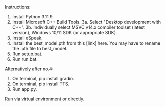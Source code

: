 Instructions:
1. Install Python 3.11.9.
2. Install Microsoft C++ Build Tools.
3a. Select "Desktop development with C++".
3b. Individually select MSVC v14.x compiler toolset (latest version), Windows 10/11 SDK (or appropriate SDK).
4. Install eSpeak.
5. Install the best_model.pth from this [link] here. You may have to rename the .pth file to best_model.
6. Run setup.bat.
7. Run run.bat.

Alternatively after no.4:
1. On terminal, pip install gradio.
2. On terminal, pip install TTS.
3. Run app.py.

Run via virtual environment or directly.
